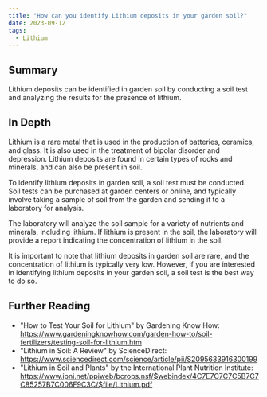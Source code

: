 ```yaml
---
title: "How can you identify Lithium deposits in your garden soil?"
date: 2023-09-12
tags:
  - Lithium
---
```


## Summary
Lithium deposits can be identified in garden soil by conducting a soil test and analyzing the results for the presence of lithium.

## In Depth
Lithium is a rare metal that is used in the production of batteries, ceramics, and glass. It is also used in the treatment of bipolar disorder and depression. Lithium deposits are found in certain types of rocks and minerals, and can also be present in soil.

To identify lithium deposits in garden soil, a soil test must be conducted. Soil tests can be purchased at garden centers or online, and typically involve taking a sample of soil from the garden and sending it to a laboratory for analysis.

The laboratory will analyze the soil sample for a variety of nutrients and minerals, including lithium. If lithium is present in the soil, the laboratory will provide a report indicating the concentration of lithium in the soil.

It is important to note that lithium deposits in garden soil are rare, and the concentration of lithium is typically very low. However, if you are interested in identifying lithium deposits in your garden soil, a soil test is the best way to do so.

## Further Reading
- "How to Test Your Soil for Lithium" by Gardening Know How: https://www.gardeningknowhow.com/garden-how-to/soil-fertilizers/testing-soil-for-lithium.htm
- "Lithium in Soil: A Review" by ScienceDirect: https://www.sciencedirect.com/science/article/pii/S2095633916300199
- "Lithium in Soil and Plants" by the International Plant Nutrition Institute: https://www.ipni.net/ppiweb/bcrops.nsf/$webindex/4C7E7C7C7C5B7C7C85257B7C006F9C3C/$file/Lithium.pdf